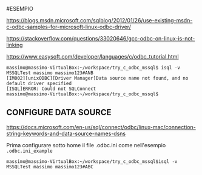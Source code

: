 #ESEMPIO

https://blogs.msdn.microsoft.com/sqlblog/2012/01/26/use-existing-msdn-c-odbc-samples-for-microsoft-linux-odbc-driver/

https://stackoverflow.com/questions/33020646/gcc-odbc-on-linux-is-not-linking

https://www.easysoft.com/developer/languages/c/odbc_tutorial.html

```
massimo@massimo-VirtualBox:~/workspace/try_c_odbc_mssql$ isql -v MSSQLTest massimo massimo123#ANB
[IM002][unixODBC][Driver Manager]Data source name not found, and no default driver specified
[ISQL]ERROR: Could not SQLConnect
massimo@massimo-VirtualBox:~/workspace/try_c_odbc_mssql$
```

## CONFIGURE DATA SOURCE

https://docs.microsoft.com/en-us/sql/connect/odbc/linux-mac/connection-string-keywords-and-data-source-names-dsns

Prima configurare sotto home il file .odbc.ini come nell'esempio `.odbc.ini_example`

```
massimo@massimo-VirtualBox:~/workspace/try_c_odbc_mssql$isql -v MSSQLTest massimo massimo123#ABC
```